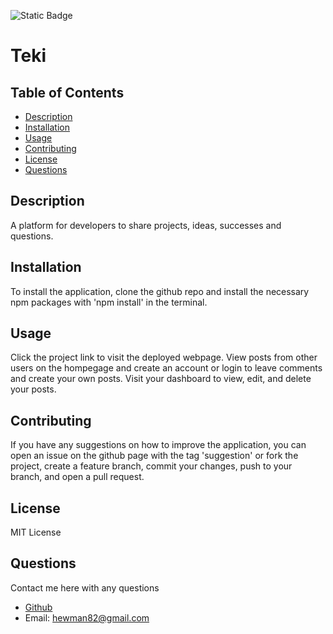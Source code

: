 ![Static Badge](https://img.shields.io/badge/LICENSE-MIT_License-purple)

  # Teki

  ## Table of Contents

  - [Description](#description)
  - [Installation](#installation)
  - [Usage](#usage)
  - [Contributing](#contributing)
  - [License](#license)
  - [Questions](#questions)

  ## Description

  A platform for developers to share projects, ideas, successes and questions.

  ## Installation

  To install the application, clone the github repo and install the necessary npm packages with 'npm install' in the terminal.

  ## Usage
  
  Click the project link to visit the deployed webpage. View posts from other users on the hompegage and create an account or login to leave comments and create your own posts. Visit your dashboard to view, edit, and delete your posts.
  
  ## Contributing
  
  If you have any suggestions on how to improve the application, you can open an issue on the github page with the tag 'suggestion' or fork the project, create a feature branch, commit your changes, push to your branch, and open a pull request.
  
  ## License 

  MIT License
  
  ## Questions
  
  Contact me here with any questions
  - [Github](https://github.com/hewman82)
  - Email: hewman82@gmail.com
